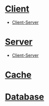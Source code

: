 # [Client](https://github.com/sem1308/Assignment/blob/master/Documents/Client.md)
  * [Client-Server](https://github.com/sem1308/Assignment/blob/master/Documents/Client-Server.md)
# [Server](https://github.com/sem1308/Assignment/blob/master/Documents/Server.md)
  * [Client-Server](https://github.com/sem1308/Assignment/blob/master/Documents/Client-Server.md)
# [Cache](https://github.com/sem1308/Assignment/blob/master/Documents/Cache.md)
# [Database](https://github.com/sem1308/Assignment/blob/master/Documents/Database.md)
